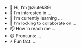 - 👋 Hi, I’m @ziutek89r
- 👀 I’m interested in ...
- 🌱 I’m currently learning ...
- 💞️ I’m looking to collaborate on ...
- 📫 How to reach me ...
- 😄 Pronouns: ...
- ⚡ Fun fact: ...

<!---
ziutek89r/ziutek89r is a ✨ special ✨ repository because its `README.md` (this file) appears on your GitHub profile.
You can click the Preview link to take a look at your changes.
--->
